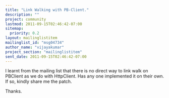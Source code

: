 ```yaml
---
title: "Link Walking with PB-Client."
description: ""
project: community
lastmod: 2011-09-15T02:46:42-07:00
sitemap:
  priority: 0.2
layout: mailinglistitem
mailinglist_id: "msg04734"
author_name: "vijayakumar"
project_section: "mailinglistitem"
sent_date: 2011-09-15T02:46:42-07:00
---
```



I learnt from the mailing list that there is no direct way to link walk on
PBClient as we do with HttpClient.
Has any one implemented it on their own. If so, kindly share me the patch.

Thanks.
